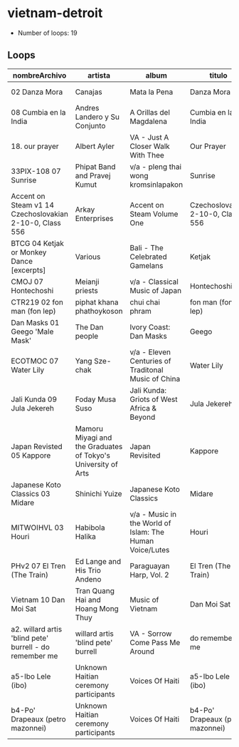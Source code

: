 
# vietnam-detroit

- Number of loops: 19

## Loops

|nombreArchivo|artista|album|titulo|fecha|lugar|antropoloop|
| --- | --- | --- | --- | --- | --- | --- |
|02 Danza Mora|Canajas|Mata la Pena|Danza Mora|2009|España|vietnam-detroit|
|08 Cumbia en la India|Andres Landero y Su Conjunto|A Orillas del Magdalena|Cumbia en la India|2009|Colombia|vietnam-detroit|
|18. our prayer|Albert Ayler|VA - Just A Closer Walk With Thee|Our Prayer|1967|Nueva York|vietnam-detroit|
|33PIX-108 07 Sunrise|Phipat Band and Pravej Kumut|v/a - pleng thai wong kromsinlapakon|Sunrise|19¿¿|Tailandia|vietnam-detroit|
|Accent on Steam v1 14 Czechoslovakian 2-10-0, Class 556|Arkay Enterprises|Accent on Steam Volume One|Czechoslovakian 2-10-0, Class 556|1978|Rep. Checa|vietnam-detroit|
|BTCG 04 Ketjak or Monkey Dance [excerpts]|Various|Bali - The Celebrated Gamelans|Ketjak|1972|Bali|vietnam-detroit|
|CMOJ 07 Hontechoshi|Meianji priests|v/a - Classical Music of Japan|Hontechoshi|1965|Japon|vietnam-detroit|
|CTR219 02 fon man (fon lep)|piphat khana phathoykoson|chui chai phram|fon man (fon lep)|19¿¿|Tailandia|vietnam-detroit|
|Dan Masks 01 Geego 'Male Mask'|The Dan people|Ivory Coast: Dan Masks|Geego |1965|Costa de Marfil|vietnam-detroit|
|ECOTMOC 07 Water Lily|Yang Sze-chak|v/a - Eleven Centuries of Traditonal Music of China|Water Lily|1988|China|vietnam-detroit|
|Jali Kunda 09 Jula Jekereh|Foday Musa Suso|Jali Kunda: Griots of West Africa & Beyond|Jula Jekereh|1996|Gambia|vietnam-detroit|
|Japan Revisted 05 Kappore|Mamoru Miyagi and the Graduates of Tokyo's University of Arts|Japan Revisited|Kappore|19¿¿|Japon|vietnam-detroit|
|Japanese Koto Classics 03 Midare|Shinichi Yuize|Japanese Koto Classics|Midare|1966|Japon|vietnam-detroit|
|MITWOIHVL 03 Houri|Habibola Halika|v/a - Music in the World of Islam: The Human Voice/Lutes|Houri|1975|Iran|vietnam-detroit|
|PHv2 07 El Tren (The Train)|Ed Lange and His Trio Andeno|Paraguayan Harp, Vol. 2|El Tren (The Train)|1977|Paraguay|vietnam-detroit|
|Vietnam 10 Dan Moi Sat|Tran Quang Hai and Hoang Mong Thuy|Music of Vietnam|Dan Moi Sat|1980|Vietnam|vietnam-detroit|
|a2. willard artis 'blind pete' burrell - do remember me|willard artis 'blind pete' burrell|VA - Sorrow Come Pass Me Around|do remember me|1969|Luisiana|vietnam-detroit|
|a5-Ibo Lele (ibo)|Unknown Haitian ceremony participants|Voices Of Haiti|a5-Ibo Lele (ibo)|1953|Haiti|vietnam-detroit|
|b4-Po' Drapeaux (petro mazonnei)|Unknown Haitian ceremony participants|Voices Of Haiti|b4-Po' Drapeaux (petro mazonnei)|1953|Haiti|vietnam-detroit|

